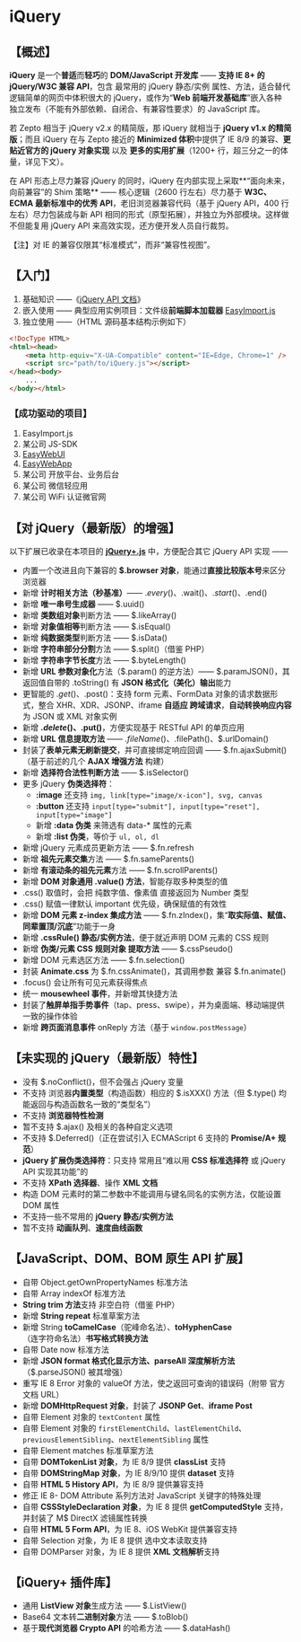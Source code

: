 # iQuery

## 【概述】

**iQuery** 是一个**普适**而**轻巧**的 **DOM/JavaScript 开发库** —— **支持 IE 8+ 的 jQuery/W3C 兼容 API**，包含 最常用的 jQuery 静态/实例 属性、方法，适合替代逻辑简单的网页中体积很大的 jQuery，或作为“**Web 前端开发基础库**”嵌入各种 独立发布（不能有外部依赖、自闭合、有兼容性要求）的 JavaScript 库。

若 Zepto 相当于 jQuery v2.x 的精简版，那 iQuery 就相当于 **jQuery v1.x 的精简版**；而且 iQuery 在与 Zepto 接近的 **Minimized 体积**中提供了 IE 8/9 的兼容、**更贴近官方的 jQuery 对象实现** 以及 **更多的实用扩展**（1200+ 行，超三分之一的体量，详见下文）。

在 API 形态上尽力兼容 jQuery 的同时，iQuery 在内部实现上采取**“面向未来，向前兼容”的 Shim 策略** —— 核心逻辑（2600 行左右）尽力基于 **W3C、ECMA 最新标准中的优秀 API**，老旧浏览器兼容代码（基于 jQuery API，400 行左右）尽力包装成与新 API 相同的形式（原型拓展），并独立为外部模块。这样做不但能复用 jQuery API 来高效实现，还方便开发人员自行裁剪。

【注】对 IE 的兼容仅限其“标准模式”，而非“兼容性视图”。


## 【入门】

1. 基础知识 ——《[jQuery API 文档](http://www.jquery123.com/api/)》
2. 嵌入使用 —— 典型应用实例项目：文件级**前端脚本加载器** [EasyImport.js](http://git.oschina.net/Tech_Query/EasyImport.js)
3. 独立使用 ——（HTML 源码基本结构示例如下）

```html
<!DocType HTML>
<html><head>
    <meta http-equiv="X-UA-Compatible" content="IE=Edge, Chrome=1" />
    <script src="path/to/iQuery.js"></script>
</head><body>
    ...
</body></html>
```
### 【成功驱动的项目】
 1. EasyImport.js
 2. 某公司 JS-SDK
 3. [EasyWebUI](http://git.oschina.net/Tech_Query/EasyWebUI)
 4. [EasyWebApp](http://git.oschina.net/Tech_Query/EasyWebApp)
 5. 某公司 开放平台、业务后台
 6. 某公司 微信轻应用
 7. 某公司 WiFi 认证微官网


## 【对 jQuery（最新版）的增强】

以下扩展已收录在本项目的 [**jQuery+.js**](/master/jQuery+.js) 中，方便配合其它 jQuery API 实现 ——
 - 内置一个改进且向下兼容的 **$.browser 对象**，能通过**直接比较版本号**来区分浏览器
 - 新增 **计时相关方法（秒基准）**—— $.every()、$.wait()、$.start()、$.end()
 - 新增 **唯一串号生成器** —— $.uuid()
 - 新增 **类数组对象**判断方法 —— $.likeArray()
 - 新增 **对象值相等**判断方法 —— $.isEqual()
 - 新增 **纯数据类型**判断方法 —— $.isData()
 - 新增 **字符串部分分割**方法 —— $.split()（借鉴 PHP）
 - 新增 **字符串字节长度**方法 —— $.byteLength()
 - 新增 **URL 参数对象化**方法（$.param() 的逆方法）—— $.paramJSON()，其返回值自带的 .toString() 有 **JSON 格式化（美化）输出**能力
 - 更智能的 $.get()、$.post()：支持 form 元素、FormData 对象的请求数据形式，整合 XHR、XDR、JSONP、iframe **自适应 跨域请求**，**自动转换响应内容**为 JSON 或 XML 对象实例
 - 新增 **$.delete()、$.put()**，方便实现基于 RESTful API 的单页应用
 - 新增 **URL 信息提取方法** —— $.fileName()、$.filePath()、$.urlDomain()
 - 封装了**表单元素无刷新提交**，并可直接绑定响应回调 —— $.fn.ajaxSubmit()（基于前述的几个 **AJAX 增强方法** 构建）
 - 新增 **选择符合法性判断方法** —— $.isSelector()
 - 更多 jQuery **伪类选择符**：
   - **:image** 还支持 `img, link[type="image/x-icon"], svg, canvas`
   - **:button** 还支持 `input[type="submit"], input[type="reset"], input[type="image"]`
   - 新增 **:data 伪类** 来筛选有 data-* 属性的元素
   - 新增 **:list 伪类**，等价于 `ul, ol, dl`
 - 新增 jQuery 元素成员更新方法 —— $.fn.refresh 
 - 新增 **祖先元素交集**方法 —— $.fn.sameParents()
 - 新增 **有滚动条的祖先元素**方法 —— $.fn.scrollParents()
 - 新增 **DOM 对象通用 .value() 方法**，智能存取多种类型的值
 - .css() 取值时，会把 纯数字值、像素值 直接返回为 Number 类型
 - .css() 赋值一律默认 important 优先级，确保赋值的有效性
 - 新增 **DOM 元素 z-index 集成方法** —— $.fn.zIndex()，集“**取实际值、赋值、同辈置顶/沉底**”功能于一身
 - 新增 **.cssRule() 静态/实例方法**，便于就近声明 DOM 元素的 CSS 规则
 - 新增 **伪类/元素 CSS 规则对象 提取方法** —— $.cssPseudo()
 - 新增 DOM 元素选区方法 —— $.fn.selection()
 - 封装 **Animate.css** 为 $.fn.cssAnimate()，其调用参数 兼容 $.fn.animate()
 - .focus() 会让所有可见元素获得焦点
 - 统一 **mousewheel 事件**，并新增其快捷方法
 - 封装了**触屏单指手势事件**（tap、press、swipe），并为桌面端、移动端提供一致的操作体验
 - 新增 **跨页面消息事件** onReply 方法（基于 `window.postMessage`）


## 【未实现的 jQuery（最新版）特性】
 - 没有 $.noConflict()，但不会强占 jQuery 变量
 - 不支持 浏览器**内置类型**（构造函数）相应的 $.isXXX() 方法（但 $.type() 均能返回与构造函数名一致的“类型名”）
 - 不支持 **浏览器特性检测**
 - 暂不支持 $.ajax() 及相关的各种自定义选项
 - 不支持 $.Deferred()（正在尝试引入 ECMAScript 6 支持的 **Promise/A+ 规范**）
 - **jQuery 扩展伪类选择符**：只支持 常用且“难以用 **CSS 标准选择符** 或 jQuery API 实现其功能”的
 - 不支持 **XPath 选择器**、操作 **XML 文档**
 - 构造 DOM 元素时的第二参数中不能调用与键名同名的实例方法，仅能设置 DOM 属性
 - 不支持一些不常用的 **jQuery 静态/实例方法**
 - 暂不支持 **动画队列**、**速度曲线函数**


## 【JavaScript、DOM、BOM 原生 API 扩展】
 - 自带 Object.getOwnPropertyNames 标准方法
 - 自带 Array indexOf 标准方法
 - **String trim 方法**支持 非空白符（借鉴 PHP）
 - 新增 **String repeat** 标准草案方法
 - 新增 String **toCamelCase**（驼峰命名法）、**toHyphenCase**（连字符命名法）**书写格式转换方法**
 - 自带 Date now 标准方法
 - 新增 **JSON format 格式化显示方法、parseAll 深度解析方法**（$.parseJSON() 被其增强）
 - 重写 IE 8 Error 对象的 valueOf 方法，使之返回可查询的错误码（附带 官方文档 URL）
 - 新增 **DOMHttpRequest 对象**，封装了 **JSONP Get**、**iframe Post**
 - 自带 Element 对象的 `textContent` 属性
 - 自带 Element 对象的 `firstElementChild`、`lastElementChild`、`previousElementSibling`、`nextElementSibling` 属性
 - 自带 Element matches 标准草案方法
 - 自带 **DOMTokenList 对象**，为 IE 8/9 提供 **classList** 支持
 - 自带 **DOMStringMap 对象**，为 IE 8/9/10 提供 **dataset** 支持
 - 自带 **HTML 5 History API**，为 IE 8/9 提供兼容支持
 - 修正 IE 8- DOM Attribute 系列方法对 JavaScript 关键字的特殊处理
 - 自带 **CSSStyleDeclaration 对象**，为 IE 8 提供 **getComputedStyle** 支持，并封装了 M$ DirectX 滤镜属性转换
 - 自带 **HTML 5 Form API**，为 IE 8、iOS WebKit 提供兼容支持
 - 自带 Selection 对象，为 IE 8 提供 选中文本读取支持
 - 自带 DOMParser 对象，为 IE 8 提供 **XML 文档解析**支持


## 【iQuery+ 插件库】
 - 通用 **ListView 对象**生成方法 —— $.ListView()
 - Base64 文本转**二进制对象**方法 —— $.toBlob()
 - 基于**现代浏览器 Crypto API** 的哈希方法 —— $.dataHash()